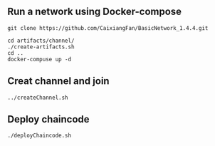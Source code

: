 ## Run a network using Docker-compose
    git clone https://github.com/CaixiangFan/BasicNetwork_1.4.4.git
    
    cd artifacts/channel/
    ./create-artifacts.sh
    cd ..
    docker-compuse up -d
    
## Creat channel and join
    ../createChannel.sh

## Deploy chaincode
    ./deployChaincode.sh